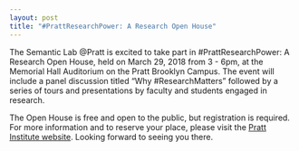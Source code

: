 ```yaml
---
layout: post
title: "#PrattResearchPower: A Research Open House"
---
```



The Semantic Lab @Pratt is excited to take part in #PrattResearchPower: A Research Open House, held on March 29, 2018 from 3 - 6pm, at the Memorial Hall Auditorium on the Pratt Brooklyn Campus. The event will include a panel discussion titled “Why #ResearchMatters” followed by a series of tours and presentations by faculty and students engaged in research. 

The Open House is free and open to the public, but registration is required. For more information and to reserve your place, please visit the [Pratt Institute website](https://www.pratt.edu/the-institute/administration-resources/office-of-the-provost/centers-and-academic-partnerships/prattresearchpower-a-research-open-house/). Looking forward to seeing you there. 
